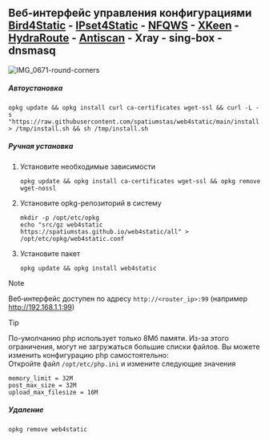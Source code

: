 ## Веб‑интерфейс управления конфигурациями [Bird4Static](https://github.com/DennoN-RUS/Bird4Static) - [IPset4Static](https://github.com/DennoN-RUS/IPset4Static) - [NFQWS](https://github.com/Anonym-tsk/nfqws-keenetic) - [XKeen](https://github.com/Skrill0/XKeen) - [HydraRoute](https://github.com/Ground-Zerro/HydraRoute) - [Antiscan](https://github.com/dimon27254/antiscan) - Xray - sing-box - dnsmasq

![IMG_0671-round-corners](https://github.com/user-attachments/assets/8b0e44b3-bf50-464f-b389-04a7e8f8f29c)

##### Автоустановка

```shell
opkg update && opkg install curl ca-certificates wget-ssl && curl -L -s "https://raw.githubusercontent.com/spatiumstas/web4static/main/install.sh" > /tmp/install.sh && sh /tmp/install.sh
```

##### Ручная установка

1. Установите необходимые зависимости
   ```
   opkg update && opkg install ca-certificates wget-ssl && opkg remove wget-nossl
   ```
2. Установите opkg-репозиторий в систему
   ```
   mkdir -p /opt/etc/opkg
   echo "src/gz web4static https://spatiumstas.github.io/web4static/all" > /opt/etc/opkg/web4static.conf
   ```

3. Установите пакет
   ```
   opkg update && opkg install web4static
   ```   

> [!NOTE]
> Веб‑интерфейс доступен по адресу `http://<router_ip>:99` (например http://192.168.1.1:99)<br/>

> [!TIP]
> По-умолчанию php использует только 8Мб памяти. Из-за этого ограничения, могут не загружаться большие списки файлов.
> Вы можете изменить конфигурацию php самостоятельно:<br/>
> Откройте файл `/opt/etc/php.ini` и измените следующие значения
> ```
> memory_limit = 32M
> post_max_size = 32M
> upload_max_filesize = 16M
> ```

##### Удаление

```
opkg remove web4static
```
